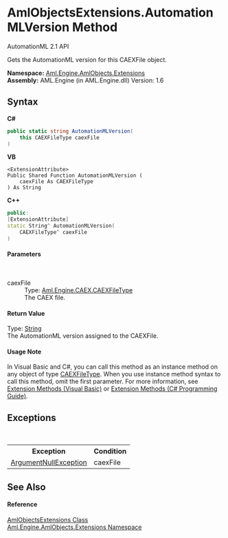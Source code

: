 # AmlObjectsExtensions.AutomationMLVersion Method 
AutomationML 2.1 API 

Gets the AutomationML version for this CAEXFile object.

**Namespace:**&nbsp;<a href="N_Aml_Engine_AmlObjects_Extensions">Aml.Engine.AmlObjects.Extensions</a><br />**Assembly:**&nbsp;AML.Engine (in AML.Engine.dll) Version: 1.6

## Syntax

**C#**<br />
``` C#
public static string AutomationMLVersion(
	this CAEXFileType caexFile
)
```

**VB**<br />
``` VB
<ExtensionAttribute>
Public Shared Function AutomationMLVersion ( 
	caexFile As CAEXFileType
) As String
```

**C++**<br />
``` C++
public:
[ExtensionAttribute]
static String^ AutomationMLVersion(
	CAEXFileType^ caexFile
)
```


#### Parameters
&nbsp;<dl><dt>caexFile</dt><dd>Type: <a href="T_Aml_Engine_CAEX_CAEXFileType">Aml.Engine.CAEX.CAEXFileType</a><br />The CAEX file.</dd></dl>

#### Return Value
Type: <a href="https://docs.microsoft.com/dotnet/api/system.string" target="_parent" rel="noopener noreferrer">String</a><br />The AutomationML version assigned to the CAEXFile.

#### Usage Note
In Visual Basic and C#, you can call this method as an instance method on any object of type <a href="T_Aml_Engine_CAEX_CAEXFileType">CAEXFileType</a>. When you use instance method syntax to call this method, omit the first parameter. For more information, see <a href="https://docs.microsoft.com/dotnet/visual-basic/programming-guide/language-features/procedures/extension-methods" target="_blank" rel="noopener noreferrer">Extension Methods (Visual Basic)</a> or <a href="https://docs.microsoft.com/dotnet/csharp/programming-guide/classes-and-structs/extension-methods" target="_blank" rel="noopener noreferrer">Extension Methods (C# Programming Guide)</a>.

## Exceptions
&nbsp;<table><tr><th>Exception</th><th>Condition</th></tr><tr><td><a href="https://docs.microsoft.com/dotnet/api/system.argumentnullexception" target="_parent" rel="noopener noreferrer">ArgumentNullException</a></td><td>caexFile</td></tr></table>

## See Also


#### Reference
<a href="T_Aml_Engine_AmlObjects_Extensions_AmlObjectsExtensions">AmlObjectsExtensions Class</a><br /><a href="N_Aml_Engine_AmlObjects_Extensions">Aml.Engine.AmlObjects.Extensions Namespace</a><br />